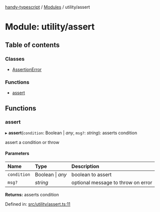 [handy-typescript](../README.md) / [Modules](../modules.md) / utility/assert

# Module: utility/assert

## Table of contents

### Classes

- [AssertionError](../classes/utility_assert.assertionerror.md)

### Functions

- [assert](utility_assert.md#assert)

## Functions

### assert

▸ **assert**(`condition`: Boolean \| *any*, `msg?`: *string*): asserts condition

assert a condition or throw

#### Parameters

| Name | Type | Description |
| :------ | :------ | :------ |
| `condition` | Boolean \| *any* | boolean to assert |
| `msg?` | *string* | optional message to throw on error |

**Returns:** asserts condition

Defined in: [src/utility/assert.ts:11](https://github.com/robbiemu/handy-typescript/blob/0ef0b5c/src/utility/assert.ts#L11)
